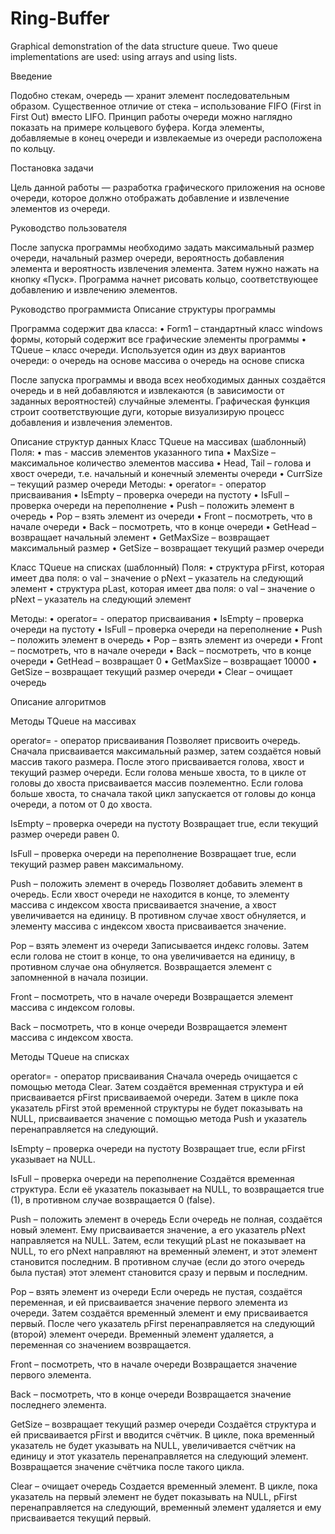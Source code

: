 # Ring-Buffer
Graphical demonstration of the data structure queue. Two queue implementations are used: using arrays and using lists.

Введение

Подобно стекам, очередь — хранит элемент последовательным образом. Существенное отличие от стека – использование FIFO (First in First Out) вместо LIFO. Принцип работы очереди можно наглядно показать на примере кольцевого буфера. Когда элементы, добавляемые в конец очереди и извлекаемые из очереди расположена по кольцу.

Постановка задачи

Цель данной работы — разработка графического приложения на основе очереди, которое должно отображать добавление и извлечение элементов из очереди.

Руководство пользователя

После запуска программы необходимо задать максимальный размер очереди, начальный размер очереди, вероятность добавления элемента и вероятность извлечения элемента. Затем нужно нажать на кнопку «Пуск». Программа начнет рисовать кольцо, соответствующее добавлению и извлечению элементов.

Руководство программиста
Описание структуры программы

Программа содержит два класса:
•	Form1 – стандартный класс windows формы, который содержит все графические элементы программы
•	TQueue – класс очереди. Используется один из двух вариантов очереди:
o	очередь на основе массива
o	очередь на основе списка

После запуска программы и ввода всех необходимых данных создаётся очередь и в ней добавляются и извлекаются (в зависимости от заданных вероятностей) случайные элементы. Графическая функция строит соответствующие дуги, которые визуализирую процесс добавления и извлечения элементов.

Описание структур данных
Класс TQueue на массивах (шаблонный)
Поля:
•	mas - массив элементов указанного типа
•	MaxSize – максимальное количество элементов массива
•	Head, Tail –  голова и хвост очереди, т.е. начальный и конечный элементы очереди
•	CurrSize – текущий размер очереди
Методы:
•	operator= - оператор присваивания
•	IsEmpty – проверка очереди на пустоту
•	IsFull – проверка очереди на переполнение
•	Push – положить элемент в очередь
•	Pop – взять элемент из очереди
•	Front – посмотреть, что в начале очереди
•	Back – посмотреть, что в конце очереди
•	GetHead – возвращает начальный элемент
•	GetMaxSize – возвращает максимальный размер
•	GetSize – возвращает текущий размер очереди

Класс TQueue на списках (шаблонный)
Поля:
•	структура pFirst, которая имеет два поля:
o	val – значение
o	pNext – указатель на следующий элемент
•	структура pLast, которая имеет два поля:
o	val – значение
o	pNext – указатель на следующий элемент

Методы:
•	operator= - оператор присваивания
•	IsEmpty – проверка очереди на пустоту
•	IsFull – проверка очереди на переполнение
•	Push – положить элемент в очередь
•	Pop – взять элемент из очереди
•	Front – посмотреть, что в начале очереди
•	Back – посмотреть, что в конце очереди
•	GetHead – возвращает 0
•	GetMaxSize – возвращает 10000
•	GetSize – возвращает текущий размер очереди
•	Clear – очищает очередь

Описание алгоритмов

Методы  TQueue на массивах

operator= - оператор присваивания
Позволяет присвоить очередь. Сначала присваивается максимальный размер, затем создаётся новый массив такого размера. После этого присваивается голова, хвост и текущий размер очереди. Если голова меньше хвоста, то в цикле от головы до хвоста присваивается массив поэлементно. Если голова больше хвоста, то сначала такой цикл запускается от головы до конца очереди, а потом от 0 до хвоста.

IsEmpty – проверка очереди на пустоту
Возвращает true,  если текущий размер очереди равен 0.

IsFull – проверка очереди на переполнение
Возвращает true, если текущий размер равен максимальному.

Push – положить элемент в очередь
Позволяет добавить элемент в очередь. Если хвост очереди не находится в конце, то элементу массива с индексом хвоста присваивается значение, а хвост увеличивается на единицу. В противном случае хвост обнуляется, и элементу массива с индексом хвоста присваивается значение.

Pop – взять элемент из очереди
Записывается индекс головы. Затем если голова не стоит в конце, то она  увеличивается на единицу, в противном случае она обнуляется. Возвращается элемент с запомненной в начала позиции.

Front – посмотреть, что в начале очереди
Возвращается элемент массива с индексом головы.

Back – посмотреть, что в конце очереди
Возвращается элемент массива с индексом хвоста.

Методы  TQueue на списках

operator= - оператор присваивания
Сначала очередь очищается с помощью метода Clear. Затем создаётся временная структура и ей присваивается pFirst присваиваемой очереди. Затем в цикле пока указатель pFirst этой временной структуры не будет показывать на NULL, присваивается значение с помощью метода Push и указатель перенаправляется на следующий.

IsEmpty – проверка очереди на пустоту
Возвращает true, если pFirst указывает на NULL.

IsFull – проверка очереди на переполнение
Создаётся временная структура. Если её указатель показывает на NULL, то возвращается true (1), в противном случае возвращается 0 (false).

Push – положить элемент в очередь
Если очередь не полная, создаётся новый элемент. Ему присваивается значение, а его указатель pNext направляется на NULL. Затем, если текущий pLast не показывает на NULL, то его pNext направляют на временный элемент, и этот элемент становится последним. В противном случае (если до этого очередь была пустая) этот элемент становится сразу и первым и последним.

Pop – взять элемент из очереди
Если очередь не пустая, создаётся переменная, и ей присваивается значение первого элемента из очереди. Затем создаётся временный элемент и ему присваивается первый. После чего указатель pFirst перенаправляется на следующий (второй) элемент очереди. Временный элемент удаляется, а переменная со значением возвращается.

Front – посмотреть, что в начале очереди
Возвращается значение первого элемента.

Back – посмотреть, что в конце очереди
Возвращается значение последнего элемента.

GetSize – возвращает текущий размер очереди
Создаётся структура и ей присваивается pFirst  и вводится счётчик. В цикле, пока временный указатель не будет указывать на NULL, увеличивается счётчик на единицу и этот указатель перенаправляется на следующий элемент. Возвращается значение счётчика после такого цикла.

Clear – очищает очередь
Создается временный элемент. В цикле, пока указатель на первый элемент не будет показывать на NULL, pFirst перенаправляется на следующий, временный элемент удаляется и ему присваивается текущий первый.
